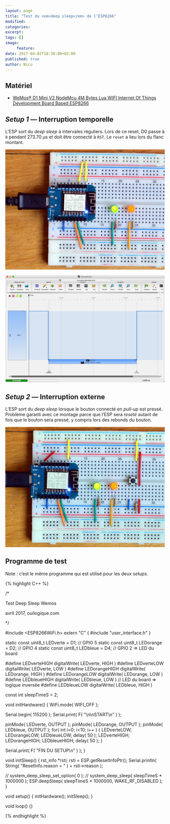 ```yaml
---
layout: page
title: "Test du <em>deep sleep</em> de l’ESP8266"
modified:
categories:
excerpt:
tags: []
image:
     feature:
date: 2017-04-02T18:30:00+02:00
published: true
author: Nico
---
```



## Matériel

- [WeMos® D1 Mini V2 NodeMcu 4M Bytes Lua WIFI Internet Of Things Development Board Based ESP8266][1]

[1]: http://www.banggood.com/WeMos-D1-Mini-V2-NodeMcu-4M-Bytes-Lua-WIFI-Internet-Of-Things-Development-Board-Based-ESP8266-p-1115398.html?p=0431091025639201412F


## *Setup 1* — Interruption temporelle

L’ESP sort du *deep sleep* à intervales réguliers. Lors de ce reset, D0 passe à `0` pendant 273.70 µs et doit être connecté à `RST`. Le `reset` a lieu lors du flanc montant.

![Deep Sleep ESP8266 — Test 1](../../files/2017-04-02-test-deep-sleep-esp8266/2017-04-02-test-deep-sleep-esp8266-setup-1.jpg)

![Deep Sleep ESP8266 — Signal de reset sur D0](../../files/2017-04-02-test-deep-sleep-esp8266/2017-04-02-test-deep-sleep-esp8266-signal-DO-reset.jpg)


## *Setup 2* — Interruption externe

L’ESP sort du *deep sleep* lorsque le bouton connecté en *pull-up* est pressé. Problème garanti avec ce montage parce que l’ESP sera *reseté* autant de fois que le bouton sera pressé, y compris lors des rebonds du bouton.

![Deep Sleep ESP8266 — Test 2](../../files/2017-04-02-test-deep-sleep-esp8266/2017-04-02-test-deep-sleep-esp8266-setup-2.jpg)


## Programme de test

Note : c’est le même programme qui est utilisé pour les deux *setups*.

{% highlight C++ %}

/*

Test Deep Sleep Wemos

avril 2017, ouilogique.com

*/

#include <ESP8266WiFi.h>
extern "C" {
#include "user_interface.h"
}

static const uint8_t LEDverte  = D1; // GPIO 5
static const uint8_t LEDorange = D2; // GPIO 4
static const uint8_t LEDbleue  = D4; // GPIO 2 ⇒ LED du board

#define LEDverteHIGH  digitalWrite( LEDverte, HIGH )
#define LEDverteLOW   digitalWrite( LEDverte, LOW )
#define LEDorangeHIGH digitalWrite( LEDorange, HIGH )
#define LEDorangeLOW  digitalWrite( LEDorange, LOW )
#define LEDbleueHIGH  digitalWrite( LEDbleue, LOW )   // LED du board ⇒ logique inversée
#define LEDbleueLOW   digitalWrite( LEDbleue, HIGH )

const int sleepTimeS = 2;

void initHardware()
{
  WiFi.mode( WIFI_OFF );

  Serial.begin( 115200 );
  Serial.print( F( "\n\nSTART\n" ) );

  pinMode( LEDverte,  OUTPUT );
  pinMode( LEDorange, OUTPUT );
  pinMode( LEDbleue,  OUTPUT );
  for( int i=0; i<10; i++ )
  {
    LEDverteLOW;
    LEDorangeLOW;
    LEDbleueLOW;
    delay( 50 );
    LEDverteHIGH;
    LEDorangeHIGH;
    LEDbleueHIGH;
    delay( 50 );
  }

  Serial.print( F( "FIN DU SETUP\n" ) );
}

void initSleep()
{
  rst_info *rsti;
  rsti = ESP.getResetInfoPtr();
  Serial.println( String( "ResetInfo.reason = " ) + rsti->reason );

  // system_deep_sleep_set_option( 0 );
  // system_deep_sleep( sleepTimeS * 1000000 );
  ESP.deepSleep( sleepTimeS * 1000000, WAKE_RF_DISABLED );
}

void setup()
{
  initHardware();
  initSleep();
}

void loop()
{}

{% endhighlight %}
